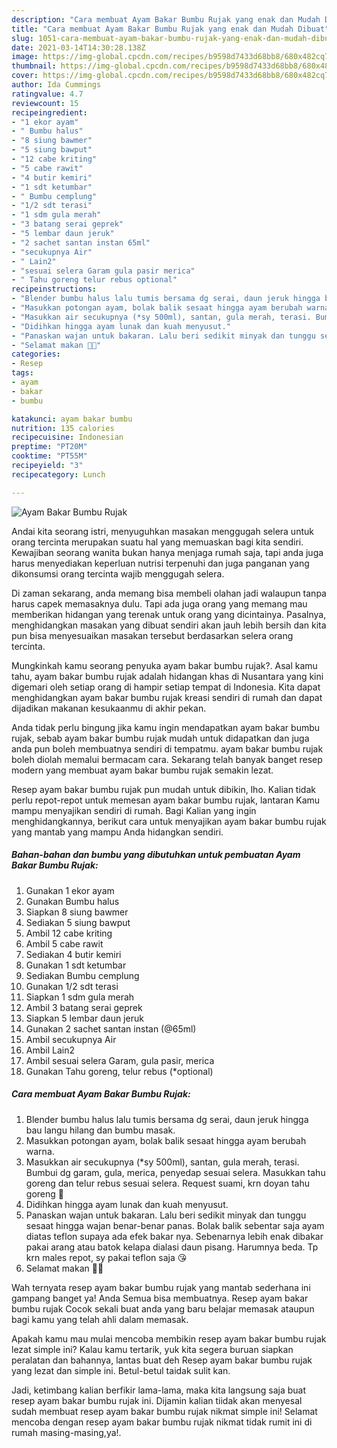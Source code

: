 ```yaml
---
description: "Cara membuat Ayam Bakar Bumbu Rujak yang enak dan Mudah Dibuat"
title: "Cara membuat Ayam Bakar Bumbu Rujak yang enak dan Mudah Dibuat"
slug: 1051-cara-membuat-ayam-bakar-bumbu-rujak-yang-enak-dan-mudah-dibuat
date: 2021-03-14T14:30:28.138Z
image: https://img-global.cpcdn.com/recipes/b9598d7433d68bb8/680x482cq70/ayam-bakar-bumbu-rujak-foto-resep-utama.jpg
thumbnail: https://img-global.cpcdn.com/recipes/b9598d7433d68bb8/680x482cq70/ayam-bakar-bumbu-rujak-foto-resep-utama.jpg
cover: https://img-global.cpcdn.com/recipes/b9598d7433d68bb8/680x482cq70/ayam-bakar-bumbu-rujak-foto-resep-utama.jpg
author: Ida Cummings
ratingvalue: 4.7
reviewcount: 15
recipeingredient:
- "1 ekor ayam"
- " Bumbu halus"
- "8 siung bawmer"
- "5 siung bawput"
- "12 cabe kriting"
- "5 cabe rawit"
- "4 butir kemiri"
- "1 sdt ketumbar"
- " Bumbu cemplung"
- "1/2 sdt terasi"
- "1 sdm gula merah"
- "3 batang serai geprek"
- "5 lembar daun jeruk"
- "2 sachet santan instan 65ml"
- "secukupnya Air"
- " Lain2"
- "sesuai selera Garam gula pasir merica"
- " Tahu goreng telur rebus optional"
recipeinstructions:
- "Blender bumbu halus lalu tumis bersama dg serai, daun jeruk hingga bau langu hilang dan bumbu masak."
- "Masukkan potongan ayam, bolak balik sesaat hingga ayam berubah warna."
- "Masukkan air secukupnya (*sy 500ml), santan, gula merah, terasi. Bumbui dg garam, gula, merica, penyedap sesuai selera. Masukkan tahu goreng dan telur rebus sesuai selera. Request suami, krn doyan tahu goreng 🤭"
- "Didihkan hingga ayam lunak dan kuah menyusut."
- "Panaskan wajan untuk bakaran. Lalu beri sedikit minyak dan tunggu sesaat hingga wajan benar-benar panas. Bolak balik sebentar saja ayam diatas teflon supaya ada efek bakar nya. Sebenarnya lebih enak dibakar pakai arang atau batok kelapa dialasi daun pisang. Harumnya beda. Tp krn males repot, sy pakai teflon saja 😘"
- "Selamat makan 🍚🍗"
categories:
- Resep
tags:
- ayam
- bakar
- bumbu

katakunci: ayam bakar bumbu 
nutrition: 135 calories
recipecuisine: Indonesian
preptime: "PT20M"
cooktime: "PT55M"
recipeyield: "3"
recipecategory: Lunch

---
```



![Ayam Bakar Bumbu Rujak](https://img-global.cpcdn.com/recipes/b9598d7433d68bb8/680x482cq70/ayam-bakar-bumbu-rujak-foto-resep-utama.jpg)

Andai kita seorang istri, menyuguhkan masakan menggugah selera untuk orang tercinta merupakan suatu hal yang memuaskan bagi kita sendiri. Kewajiban seorang  wanita bukan hanya menjaga rumah saja, tapi anda juga harus menyediakan keperluan nutrisi terpenuhi dan juga panganan yang dikonsumsi orang tercinta wajib menggugah selera.

Di zaman  sekarang, anda memang bisa membeli olahan jadi walaupun tanpa harus capek memasaknya dulu. Tapi ada juga orang yang memang mau memberikan hidangan yang terenak untuk orang yang dicintainya. Pasalnya, menghidangkan masakan yang dibuat sendiri akan jauh lebih bersih dan kita pun bisa menyesuaikan masakan tersebut berdasarkan selera orang tercinta. 



Mungkinkah kamu seorang penyuka ayam bakar bumbu rujak?. Asal kamu tahu, ayam bakar bumbu rujak adalah hidangan khas di Nusantara yang kini digemari oleh setiap orang di hampir setiap tempat di Indonesia. Kita dapat menghidangkan ayam bakar bumbu rujak kreasi sendiri di rumah dan dapat dijadikan makanan kesukaanmu di akhir pekan.

Anda tidak perlu bingung jika kamu ingin mendapatkan ayam bakar bumbu rujak, sebab ayam bakar bumbu rujak mudah untuk didapatkan dan juga anda pun boleh membuatnya sendiri di tempatmu. ayam bakar bumbu rujak boleh diolah memalui bermacam cara. Sekarang telah banyak banget resep modern yang membuat ayam bakar bumbu rujak semakin lezat.

Resep ayam bakar bumbu rujak pun mudah untuk dibikin, lho. Kalian tidak perlu repot-repot untuk memesan ayam bakar bumbu rujak, lantaran Kamu mampu menyajikan sendiri di rumah. Bagi Kalian yang ingin menghidangkannya, berikut cara untuk menyajikan ayam bakar bumbu rujak yang mantab yang mampu Anda hidangkan sendiri.

<!--inarticleads1-->

##### Bahan-bahan dan bumbu yang dibutuhkan untuk pembuatan Ayam Bakar Bumbu Rujak:

1. Gunakan 1 ekor ayam
1. Gunakan  Bumbu halus
1. Siapkan 8 siung bawmer
1. Sediakan 5 siung bawput
1. Ambil 12 cabe kriting
1. Ambil 5 cabe rawit
1. Sediakan 4 butir kemiri
1. Gunakan 1 sdt ketumbar
1. Sediakan  Bumbu cemplung
1. Gunakan 1/2 sdt terasi
1. Siapkan 1 sdm gula merah
1. Ambil 3 batang serai geprek
1. Siapkan 5 lembar daun jeruk
1. Gunakan 2 sachet santan instan (@65ml)
1. Ambil secukupnya Air
1. Ambil  Lain2
1. Ambil sesuai selera Garam, gula pasir, merica
1. Gunakan  Tahu goreng, telur rebus (*optional)




<!--inarticleads2-->

##### Cara membuat Ayam Bakar Bumbu Rujak:

1. Blender bumbu halus lalu tumis bersama dg serai, daun jeruk hingga bau langu hilang dan bumbu masak.
1. Masukkan potongan ayam, bolak balik sesaat hingga ayam berubah warna.
1. Masukkan air secukupnya (*sy 500ml), santan, gula merah, terasi. Bumbui dg garam, gula, merica, penyedap sesuai selera. Masukkan tahu goreng dan telur rebus sesuai selera. Request suami, krn doyan tahu goreng 🤭
1. Didihkan hingga ayam lunak dan kuah menyusut.
1. Panaskan wajan untuk bakaran. Lalu beri sedikit minyak dan tunggu sesaat hingga wajan benar-benar panas. Bolak balik sebentar saja ayam diatas teflon supaya ada efek bakar nya. Sebenarnya lebih enak dibakar pakai arang atau batok kelapa dialasi daun pisang. Harumnya beda. Tp krn males repot, sy pakai teflon saja 😘
1. Selamat makan 🍚🍗




Wah ternyata resep ayam bakar bumbu rujak yang mantab sederhana ini gampang banget ya! Anda Semua bisa membuatnya. Resep ayam bakar bumbu rujak Cocok sekali buat anda yang baru belajar memasak ataupun bagi kamu yang telah ahli dalam memasak.

Apakah kamu mau mulai mencoba membikin resep ayam bakar bumbu rujak lezat simple ini? Kalau kamu tertarik, yuk kita segera buruan siapkan peralatan dan bahannya, lantas buat deh Resep ayam bakar bumbu rujak yang lezat dan simple ini. Betul-betul taidak sulit kan. 

Jadi, ketimbang kalian berfikir lama-lama, maka kita langsung saja buat resep ayam bakar bumbu rujak ini. Dijamin kalian tiidak akan menyesal sudah membuat resep ayam bakar bumbu rujak nikmat simple ini! Selamat mencoba dengan resep ayam bakar bumbu rujak nikmat tidak rumit ini di rumah masing-masing,ya!.

